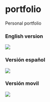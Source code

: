 # portfolio

</h1>Personal portfolio</h1>


<h3>English version</h3>
<img src="https://user-images.githubusercontent.com/30637656/151653356-940c87a0-249b-4b44-9c19-5907aaa3a3f0.png">


<h3>Versión español</h3>
<img src="https://user-images.githubusercontent.com/30637656/151653372-b90dc01f-c26a-4bb8-9d56-a2fd419f748e.png">

<h3>Versión movil</h3>
<img src="https://user-images.githubusercontent.com/30637656/151653485-f917187a-21ea-4ec0-a374-0a85ab5ffa58.png">
